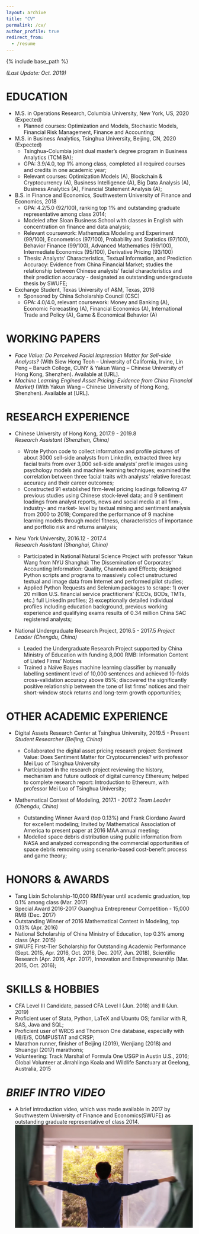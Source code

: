 ```yaml
---
layout: archive
title: "CV"
permalink: /cv/
author_profile: true
redirect_from:
  - /resume
---
```


{% include base_path %}

*(Last Update: Oct. 2019)* 

EDUCATION
======
* M.S. in Operations Research, Columbia University, New York, US, 2020 (Expected)
  * Planned courses: Optimization and Models, Stochastic Models, Financial Risk Management, Finance and Accounting; 
* M.S. in Business Analytics, Tsinghua University, Beijing, CN, 2020 (Expected)
  * Tsinghua-Columbia joint dual master’s degree program in Business Analytics (TCMiBA); 
  * GPA: 3.9/4.0, top 1% among class, completed all required courses and credits in one academic year; 
  * Relevant courses: Optimization Models (A), Blockchain & Cryptocurrency (A), Business Intelligence (A), Big Data Analysis (A), Business Analytics (A), Financial Statement Analysis (A);
* B.S. in Finance and Economics, Southwestern University of Finance and Economics, 2018
  * GPA: 4.2/5.0 (92/100), ranking top 1% and outstanding graduate representative among class 2014;
  * Modeled after Sloan Business School with classes in English with concentration on finance and data analysis; 
  * Relevant coursework: Mathematics Modeling and Experiment (99/100), Econometrics (97/100), Probability and Statistics (97/100), Behavior Finance (99/100), Advanced Mathematics (99/100), Intermediate Economics (95/100), Derivative Pricing (93/100)
  * Thesis: Analysts’ Characteristics, Textual Information, and Prediction Accuracy: Evidence from China Financial Market; studies the relationship between Chinese analysts’ facial characteristics and their prediction accuracy - designated as outstanding undergraduate thesis by SWUFE; 
* Exchange Student, Texas University of A&M, Texas, 2016
  * Sponsored by China Scholarship Council (CSC)
  * GPA: 4.0/4.0, relevant coursework: Money and Banking (A), Economic Forecasting (A), Financial Economics (A), International Trade and Policy (A), Game & Economical Behavior (A)

WORKING PAPERS
======
* *Face Value: Do Perceived Facial Impression Matter for Sell-side Analysts?* (With Siew Hong Teoh – University of California, Irvine, Lin Peng – Baruch College, CUNY & Yakun Wang – Chinese University of Hong Kong, Shenzhen). Available at [URL].
* *Machine Learning Engined Asset Pricing: Evidence from China Financial Market)* (With Yakun Wang – Chinese University of Hong Kong, Shenzhen). Available at [URL].


RESEARCH EXPERIENCE
======
* Chinese University of Hong Kong, 2017.9 - 2019.8   
  *Research Assistant (Shenzhen, China)*  
  * Wrote Python code to collect information and profile pictures of about 3000 sell-side analysts from Linkedin, extracted three key facial traits from over 3,000 sell-side analysts’ profile images using psychology models and machine learning techniques; examined the correlation between three facial traits with analysts’ relative forecast accuracy and their career outcomes;
  * Constructed 91 established firm-level pricing loadings following 47 previous studies using Chinese stock-level data; and 9 sentiment loadings from analyst reports, news and social media at all firm-, industry- and market- level by textual mining and sentiment analysis from 2000 to 2018; Compared the performance of 9 machine learning models through model fitness, characteristics of importance and portfolio risk and returns analysis; 

* New York University, 2016.12 - 2017.4  
  *Research Assistant (Shanghai, China)* 
  * Participated in National Natural Science Project with professor Yakun Wang from NYU Shanghai: The Dissemination of Corporates’ Accounting Information: Quality, Channels and Effects; designed Python scripts and programs to massively collect unstructured textual and image data from Internet and performed pilot studies;
  * Applied Python Requests and Selenium packages to scrape: 1) over 20 million U.S. financial service practitioners’ (CEOs, BODs, TMTs, etc.) full LinkedIn profiles; 2) exceptionally detailed individual profiles including education background, previous working experience and qualifying exams results of 0.34 million China SAC registered analysts; 


* National Undergraduate Research Project, 2016.5 - 2017.5
  *Project Leader (Chengdu, China)*
  * Leaded the Undergraduate Research Project supported by China Ministry of Education with funding 8,000 RMB: Information Content of Listed Firms’ Notices
  * Trained a Naïve Bayes machine learning classifier by manually labelling sentiment level of 10,000 sentences and achieved 10-folds cross-validation accuracy above 85%; discovered the significantly positive relationship between the tone of list firms’ notices and their short-window stock returns and long-term growth opportunities; 


OTHER ACADEMIC EXPERIENCE 
=====
* Digital Assets Research Center at Tsinghua University, 2019.5 - Present 
  *Student Researcher (Beijing, China)*
  * Collaborated the digital asset pricing research project: Sentiment Value: Does Sentiment Matter for Cryptocurrencies? with professor Mei Luo of Tsinghua University 
  * Participated in the research project reviewing the history, mechanism and future outlook of digital currency Ethereum; helped to complete research report: Introduction to Ethereum, with professor Mei Luo of Tsinghua University; 

* Mathematical Contest of Modeling, 2017.1 - 2017.2 
  *Team Leader (Chengdu, China)*
  * Outstanding Winner Award (top 0.13%) and Frank Giordano Award for excellent modeling; Invited by Mathematical Association of America to present paper at 2016 MAA annual meeting;
  * Modelled space debris distribution using public information from NASA and analyzed corresponding the commercial opportunities of space debris removing using scenario-based cost-benefit process and game theory;


HONORS & AWARDS
======
  * Tang Lixin Scholarship-10,000 RMB/year until academic graduation, top 0.1% among class (Mar. 2017)
  * Special Award 2016-2017 Guanghua Entrepreneur Competition - 15,000 RMB (Dec. 2017) 
  * Outstanding Winner of 2016 Mathematical Contest in Modeling, top 0.13% (Apr. 2016)
  * National Scholarship of China Ministry of Education, top 0.3% among class (Apr. 2015)
  * SWUFE First-Tier Scholarship for Outstanding Academic Performance (Sept. 2015, Apr. 2016, Oct. 2016, Dec. 2017, Jun. 2018), Scientific Research (Apr. 2016, Apr. 2017), Innovation and Entrepreneurship (Mar. 2015, Oct. 2016);

SKILLS & HOBBIES
======
  * CFA Level III Candidate, passed CFA Level I (Jun. 2018) and II (Jun. 2019) 
  * Proficient user of Stata, Python, LaTeX and Ubuntu OS; familiar with R, SAS, Java and SQL;
  * Proficient user of WRDS and Thomson One database, especially with I/B/E/S, COMPUSTAT and CRSP;
  * Marathon runner, finisher of Beijing (2019), Wenjiang (2018) and Shuangyi (2017) marathons;
  * Volunteering: Track Marshal of Formula One USGP in Austin U.S., 2016; Global Volunteer at Jirrahlinga Koala and Wildlife Sanctuary at Geelong, Australia, 2015


*BRIEF INTRO VIDEO*
======
* A brief introduction video, which was made available in 2017 by Southwestern University of Finance and Economics(SWUFE) as outstanding graduate representative of class 2014.
[![Youtube](/images/video_screenshot2.png)](https://youtu.be/rcUfz-vTPn0)


